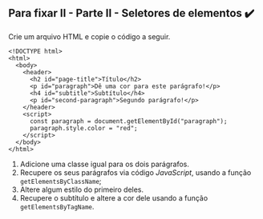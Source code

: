 ## Para fixar II - Parte II - Seletores de elementos :heavy_check_mark:

Crie um arquivo HTML e copie o código a seguir.

```
<!DOCTYPE html>
<html>
  <body>
    <header>
      <h2 id="page-title">Título</h2>
      <p id="paragraph">Dê uma cor para este parágrafo!</p>
      <h4 id="subtitle">Subtítulo</h4>
      <p id="second-paragraph">Segundo parágrafo!</p>
    </header>
    <script>
      const paragraph = document.getElementById("paragraph");
      paragraph.style.color = "red";
    </script>
  </body>
</html>

```

1. Adicione uma classe igual para os dois parágrafos.
2. Recupere os seus parágrafos via código *JavaScript*, usando a função `getElementsByClassName`;
3. Altere algum estilo do primeiro deles.
4. Recupere o subtítulo e altere a cor dele usando a função `getElementsByTagName`.
